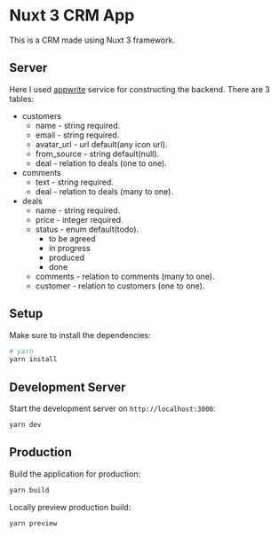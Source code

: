 # Nuxt 3 CRM App

This is a CRM made using Nuxt 3 framework.

## Server

Here I used [appwrite](https://appwrite.io/) service for constructing the backend.
There are 3 tables:

- customers
  - name - string required.
  - email - string required.
  - avatar_url - url default(any icon url).
  - from_source - string default(null).
  - deal - relation to deals (one to one).
- comments
  - text - string required.
  - deal - relation to deals (many to one).
- deals
  - name - string required.
  - price - integer required.
  - status - enum default(todo).
    - to be agreed
    - in progress
    - produced
    - done
  - comments - relation to comments (many to one).
  - customer - relation to customers (one to one).

## Setup

Make sure to install the dependencies:

```bash
# yarn
yarn install
```

## Development Server

Start the development server on `http://localhost:3000`:

```bash
yarn dev
```

## Production

Build the application for production:

```bash
yarn build
```

Locally preview production build:

```bash
yarn preview
```
